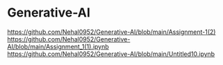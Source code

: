 # Generative-AI
https://github.com/Nehal0952/Generative-AI/blob/main/Assignment-1(2) \
https://github.com/Nehal0952/Generative-AI/blob/main/Assignment_1(1).ipynb \
https://github.com/Nehal0952/Generative-AI/blob/main/Untitled10.ipynb
